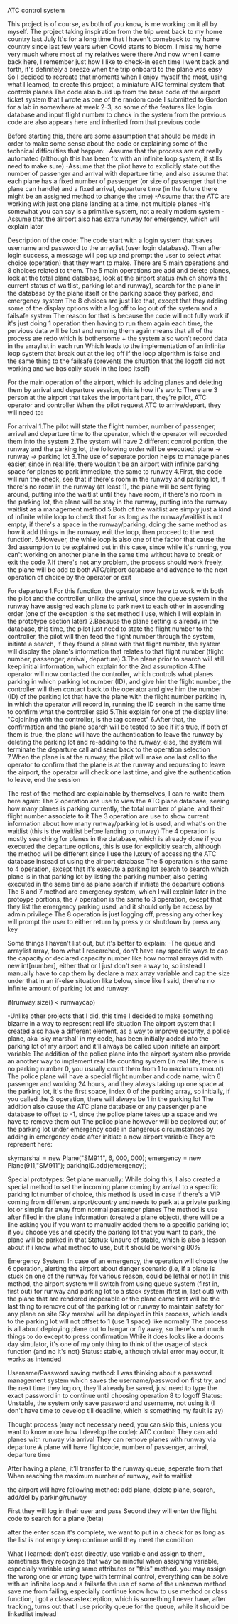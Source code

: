 ATC control system

This project is of course, as both of you know, is me working on it all by myself. The project taking inspiration from the trip went back to my home country last July
It's for a long time that I haven't comeback to my home country since last few years when Covid starts to bloom. I miss my home very much where most of my relatives were there
And now when I came back here, I remember just how I like to check-in each time I went back and forth, it's definitely a breeze when the trip onboard to the plane was easy
So I decided to recreate that moments when I enjoy myself the most, using what I learned, to create this project, a miniature ATC terminal system that controls planes
The code also build up from the base code of the airport ticket system that I wrote as one of the random code I submitted to Gordon for a lab in somewhere at week 2-3, so some of the features like login database and input flight number to check in the system from the previous code are also appears here and inherited from that previous code



Before starting this, there are some assumption that should be made in order to make some sense about the code or explaining some of the technical difficulties that happen:
-Assume that the process are not really automated (although this has been fix with an infinite loop system, it stills need to make sure)
-Assume that the pilot have to explicitly state out the number of passenger and arrival with departure time, and also assume that each plane has a fixed number of passenger (or size of passenger that the plane can handle) and a fixed arrival, departure time (in the future there might be an assigned method to change the time)
-Assume that the ATC are working with just one plane landing at a time, not multiple planes
-It's somewhat you can say is a primitive system, not a really modern system
-Assume that the airport also has extra runway for emergency, which will explain later



Description of the code:
The code start with a login system that saves username and password to the arraylist (user login database). 
Then after login success, a message will pop up and prompt the user to select what choice (operation) that they want to make.
There are 5 main operations and 8 choices related to them. The 5 main operations are add and delete planes, look at the total plane database, look at the airport status (which shows the current status of waitlist, parking lot and runway), search for the plane in the database by the plane itself or the parking space they parked, and emergency system
The 8 choices are just like that, except that they adding some of the display options with a log off to log out of the system and a failsafe system 
The reason for that is because the code will not fully work if it's just doing 1 operation then having to run them again each time, the pervious data will be lost and running them again means that all of the process are redo which is bothersome + the system also won't record data in the arraylist in each run
Which leads to the implementation of an infinite loop system that break out at the log off if the loop algorithm is false and the same thing to the failsafe (prevents the situation that the logoff did not working and we basically stuck in the loop itself)



For the main operation of the airport, which is adding planes and deleting them by arrival and departure session, this is how it's work:
There are 3 person at the airport that takes the important part, they're pilot, ATC operator and controller
When the pilot request ATC to arrive/depart, they will need to:

For arrival
1.The pilot will state the flight number, number of passenger, arrival and departure time to the operator, which the operator will recorded them into the system
2.The system will have 2 different control portion, the runway and the parking lot, the following order will be executed: plane -> runway -> parking lot
3.The use of seperate portion helps to manage planes easier, since in real life, there wouldn't be an airport with infinite parking space for planes to park immediate, the same to runway
4.First, the code will run the check, see that if there's room in the runway and parking lot, if there's no room in the runway (at least 1), the plane will be sent flying around, putting into the waitlist until they have room, if there's no room in the parking lot, the plane will be stay in the runway, putting into the runway waitlist as a management method
5.Both of the waitlist are simply just a kind of infinite while loop to check that for as long as the runway/waitlist is not empty, if there's a space in the runway/parking, doing the same method as how it add things in the runway, exit the loop, then proceed to the next function. 
6.However, the while loop is also one of the factor that cause the 3rd assumption to be explained out in this case, since while it's running, you can't working on another plane in the same time without have to break or exit the code
7.If there's not any problem, the process should work freely, the plane will be add to both ATC/airport database and advance to the next operation of choice by the operator or exit

For departure
1.For this function, the operator now have to work with both the pilot and the controller, unlike the arrival, since the queue system in the runway have assigned each plane to park next to each other in ascending order (one of the exception is the set method I use, which I will explain in the prototype section later)
2.Because the plane setting is already in the database, this time, the pilot just need to state the flight number to the controller, the pilot will then feed the flight number through the system, initiate a search, if they found a plane with that flight number, the system will display the plane's information that relates to that flight number (flight number, passenger, arrival, departure)
3.The plane prior to search will still keep initial information, which explain for the 2nd assumption
4.The operator will now contacted the controller, which controls what planes parking in which parking lot number (ID), and give him the flight number, the controller will then contact back to the operator and give him the number (ID) of the parking lot that have the plane with the flight number parking in, in which the operator will record in, running the ID search in the same time to confirm what the controller said
5.This explain for one of the display line: "Cojoining with the controller, is the tag correct"
6.After that, the confirmation and the plane search will be tested to see if it's true, if both of them is true, the plane will have the authentication to leave the runway by deleting the parking lot and re-adding to the runway, else, the system will terminate the departure call and send back to the operation selection
7.When the plane is at the runway, the pilot will make one last call to the operator to confirm that the plane is at the runway and requesting to leave the airport, the operator will check one last time, and give the authentication to leave, end the session


The rest of the method are explainable by themselves, I can re-write them here again:
The 2 operation are use to view the ATC plane database, seeing how many planes is parking currently, the total number of plane, and their flight number associate to it
The 3 operation are use to show current information about how many runway/parking lot is used, and what's on the waitlist (this is the waitlist before landing to runway)
The 4 operation is mostly searching for planes in the database, which is already done if you executed the departure options, this is use for explicitly search, although the method will be different since I use the luxury of accessing the ATC database instead of using the airport database
The 5 operation is the same to 4 operation, except that it's execute a parking lot search to search which plane is in that parking lot by listing the parking number, also getting executed in the same time as plane search if initiate the departure options
The 6 and 7 method are emergency system, which I will explain later in the protoype portions, the 7 operation is the same to 3 operation, except that they list the emergency parking used, and it should only be access by admin privilege
The 8 operation is just logging off, pressing any other key will prompt the user to either return by press y or shutdown by press any key



Some things I haven't list out, but it's better to explain:
-The queue and arraylist array, from what I researched, don't have any specific ways to cap the capacity or declared capacity number like how normal arrays did with new int[number], either that or I just don't see a way to, so instead I manually have to cap them by declare a max array variable and cap the size under that in an if-else situation like below, since like I said, there're no infinite amount of parking lot and runway:

if(runway.size() < runwaycap)

-Unlike other projects that I did, this time I decided to make something bizarre in a way to represent real life situation
The airport system that I created also have a different element, as a way to improve security, a police plane, aka 'sky marshal' in my code, has been initially added into the parking lot of my airport and it'll always be called upon initiate an airport variable
The addition of the police plane into the airport system also provide an another way to implement real life counting system (In real life, there is no parking number 0, you usually count them from 1 to maximum amount)
The police plane will have a special flight number and code name, with 6 passenger and working 24 hours, and they always taking up one space at the parking lot, it's the first space, index 0 of the parking array, so initially, if you called the 3 operation, there will always be 1 in the parking lot
The addition also cause the ATC plane database or any passenger plane database to offset to -1, since the police plane takes up a space and we have to remove them out
The police plane however will be deployed out of the parking lot under emergency code in dangerous circumstances by adding in emergency code after initiate a new airport variable
They are represent here:

skymarshal = new Plane("SM911", 6, 000, 000);
emergency = new Plane(911,"SM911");
parkingID.add(emergency);



Special prototypes:
Set plane manually: 
While doing this, I also created a special method to set the incoming plane coming by arrival to a specific parking lot number of choice, this method is used in case if there's a VIP coming from different airport/country and needs to park at a private parking lot or simple far away from normal passenger planes
The method is use after filled in the plane information (created a plane object), there will be a line asking you if you want to manually added them to a specific parking lot, if you choose yes and specify the parking lot that you want to park, the plane will be parked in that
Status: Unsure of stable, which is also a lesson about if i know what method to use, but it should be working 80%

Emergency System:
In case of an emergency, the operation will choose the 6 operation, alerting the airport about danger scenario (i.e, if a plane is stuck on one of the runway for various reason, could be lethal or not)
In this method, the airport system will switch from using queue system (first in, first out) for runway and parking lot to a stack system (first in, last out) with the plane that are rendered inoperable or the plane came first will be the last thing to remove out of the parking lot or runway to maintain safety for any plane on site
Sky marshal will be deployed in this process, which leads to the parking lot will not offset to 1 (use 1 space) like normally
The process is all about deploying plane out to hangar or fly away, so there's not much things to do except to press confirmation
While it does looks like a dooms day simulator, it's one of my only thing to think of the usage of stack function (and no it's not)
Status: stable, although trivial error may occur, it works as intended

Username/Password saving method:
I was thinking about a password management system which saves the username/password on first try, and the next time they log on, they'll already be saved, just need to type the exact password in to continue until choosing operation 8 to logoff
Status: Unstable, the system only save password and username, not using it (I don't have time to develop till deadline, which is something my fault is ay)



Thought process (may not necessary need, you can skip this, unless you want to know more how I develop the code):
ATC control:
They can add planes with runway via arrival
They can remove planes with runway via departure
A plane will have flightcode, number of passenger, arrival, departure time

After having a plane, it'll transfer to the runway queue, seperate from that
When reaching the maximum number of runway, exit to waitlist

the airport will have following method: add plane, delete plane, search, add/del by parking/runway

First they will log in their user and pass
Second they will enter the flight code to search for a plane (beta)

after the enter scan it's complete, we want to put in a check for as long as the list is not empty
keep continue until they meet the condition


What I learned:
don't cast directly, use variable and assign to them, sometimes they recognize that way
be mindful when assigning variable, especially variable using same attributes or "this" method. you may assign the wrong one or wrong type
with terminal control, everything can be solve with an infinite loop and a failsafe
the use of some of the unknown method save me from failing, especially continue
know how to use method or class function, I got a classcastexception, which is something I never have, after tracking, turns out that I use priority queue for the queue, while it should be linkedlist instead
